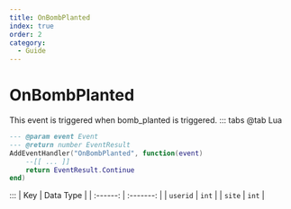 ```yaml
---
title: OnBombPlanted
index: true
order: 2
category:
  - Guide
---
```


# OnBombPlanted
This event is triggered when bomb_planted is triggered.
::: tabs
@tab Lua
```lua
--- @param event Event
--- @return number EventResult
AddEventHandler("OnBombPlanted", function(event)
    --[[ ... ]]
    return EventResult.Continue
end)
```

:::
|    Key   | Data Type |
| :------: | :-------: |
| `userid` |   `int`   |
|  `site`  |   `int`   |